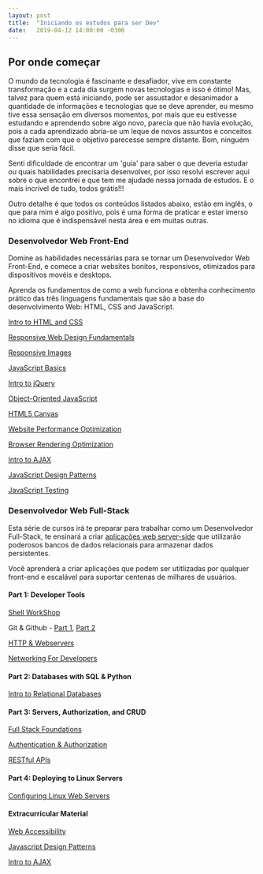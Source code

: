 ```yaml
---
layout: post
title:  "Iniciando os estudos para ser Dev"
date:   2019-04-12 14:00:00 -0300
---
```


## Por onde começar

O mundo da tecnologia é fascinante e desafiador, vive em constante transformação e a cada dia surgem novas tecnologias e isso é ótimo! Mas, talvez para quem está iniciando, pode ser assustador e desanimador a quantidade de informações e tecnologias que se deve aprender, eu mesmo tive essa sensação em diversos momentos, por mais que eu estivesse estudando e aprendendo sobre algo novo, parecia que não havia evolução, pois a cada aprendizado abria-se um leque de novos assuntos e conceitos que faziam com que o objetivo parecesse sempre distante. Bom, ninguém disse que seria fácil.

Senti dificuldade de encontrar um 'guia' para saber o que deveria estudar ou quais habilidades precisaria desenvolver, por isso resolvi escrever aqui sobre o que encontrei e que tem me ajudade nessa jornada de estudos. E o mais incrível de tudo, todos grátis!!!

Outro detalhe é que todos os conteúdos listados abaixo, estão em inglês, o que para mim é algo positivo, pois é uma forma de praticar e estar imerso no idioma que é indispensável nesta área e em muitas outras.

### Desenvolvedor Web Front-End

Domine as habilidades necessárias para se tornar um Desenvolvedor Web Front-End, e comece a criar websites bonitos, responsivos, otimizados para dispositivos movéis e desktops.

Aprenda os fundamentos de como a web funciona e obtenha conhecimento prático das três linguagens fundamentais que são a base do desenvolvimento Web: HTML, CSS and JavaScript.

[Intro to HTML and CSS](https://www.udacity.com/course/intro-to-html-and-css--ud304)

[Responsive Web Design Fundamentals](https://www.udacity.com/course/responsive-web-design-fundamentals--ud893)

[Responsive Images](https://www.udacity.com/course/responsive-images--ud882)

[JavaScript Basics](https://www.udacity.com/course/javascript-basics--ud804)

[Intro to jQuery](https://www.udacity.com/course/intro-to-jquery--ud245)

[Object-Oriented JavaScript](https://www.udacity.com/course/object-oriented-javascript--ud015)

[HTML5 Canvas](https://www.udacity.com/course/html5-canvas--ud292)

[Website Performance Optimization](https://www.udacity.com/course/website-performance-optimization--ud884)

[Browser Rendering Optimization](https://www.udacity.com/course/browser-rendering-optimization--ud860)

[Intro to AJAX](https://www.udacity.com/course/intro-to-ajax--ud110)

[JavaScript Design Patterns](https://www.udacity.com/course/javascript-design-patterns--ud989)

[JavaScript Testing](https://www.udacity.com/course/javascript-testing--ud549)


###	Desenvolvedor Web Full-Stack

Esta série de cursos irá te preparar para trabalhar como um Desenvolvedor Full-Stack, te ensinará a criar [aplicações web server-side](https://en.wikipedia.org/wiki/Server-side_scripting) que utilizarão poderosos bancos de dados relacionais para armazenar dados persistentes.

Você aprenderá a criar aplicações que podem ser utitlizadas por qualquer front-end e escalável para suportar centenas de milhares de usuários.

#### Part 1: Developer Tools
[Shell WorkShop](https://www.udacity.com/course/shell-workshop--ud206)

Git & Github - [Part 1](https://www.udacity.com/course/how-to-use-git-and-github--ud775), [Part 2](https://www.udacity.com/course/github-collaboration--ud456)

[HTTP & Webservers](https://www.udacity.com/course/http-web-servers--ud303)

[Networking For Developers](https://www.udacity.com/course/networking-for-web-developers--ud256)


#### Part 2: Databases with SQL & Python
[Intro to Relational Databases](https://www.udacity.com/course/intro-to-relational-databases--ud197)


#### Part 3: Servers, Authorization, and CRUD
[Full Stack Foundations](https://www.udacity.com/course/full-stack-foundations--ud088)

[Authentication & Authorization](https://www.udacity.com/course/authentication-authorization-oauth--ud330)

[RESTful APIs](https://www.udacity.com/course/designing-restful-apis--ud388)


#### Part 4: Deploying to Linux Servers
[Configuring Linux Web Servers](https://www.udacity.com/course/configuring-linux-web-servers--ud299)


#### Extracurricular Material
[Web Accessibility](https://www.udacity.com/course/web-accessibility--ud891)

[Javascript Design Patterns](https://www.udacity.com/course/javascript-design-patterns--ud989)

[Intro to AJAX](https://www.udacity.com/course/intro-to-ajax--ud110)
